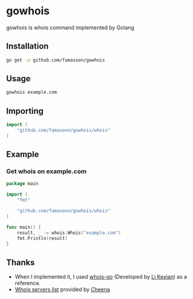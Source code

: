 gowhois
===

gowhois is whois command implemented by Golang

## Installation
```sh
go get -u github.com/famasoon/gowhois
```

## Usage
```sh
gowhois example.com
```

## Importing
```go
import (
    "github.com/famasoon/gowhois/whois"
)
```

## Example
### Get whois on example.com
```go
package main

import (
    "fmt"

    "github.com/famasoon/gowhois/whois"
)

func main() {
    result, _ := whois.Whois("example.com")
    fmt.Println(result)
}
```

## Thanks
- When I implemented it, I used [whois-go](https://github.com/likexian/whois-go) (Developed by [Li Kexian](https://www.likexian.com/en-US/)) as a reference.
- [Whois servers list](https://github.com/cheenanet/whois-servers-list/blob/master/whois.min.json) provided by [Cheena](https://twitter.com/cheenanet)